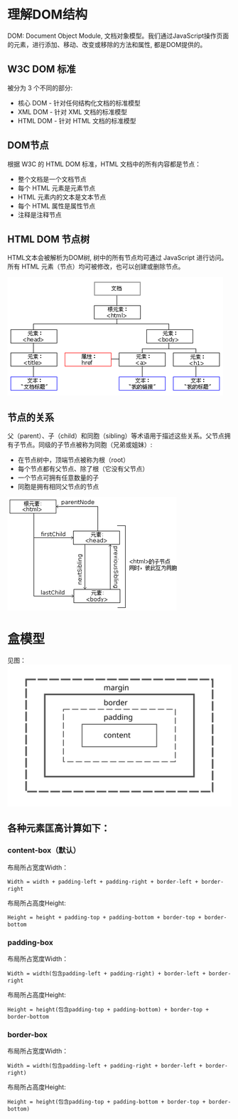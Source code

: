 [^_^]:
    参考资料
[^_^]: 
    https://leohxj.gitbooks.io/front-end-database/html-and-css-basic/learn-dom-tree.html    

# 理解DOM结构
DOM: Document Object Module, 文档对象模型。我们通过JavaScript操作页面的元素，进行添加、移动、改变或移除的方法和属性, 都是DOM提供的。

## W3C DOM 标准
被分为 3 个不同的部分:
- 核心 DOM - 针对任何结构化文档的标准模型
- XML DOM - 针对 XML 文档的标准模型
- HTML DOM - 针对 HTML 文档的标准模型

## DOM节点
根据 W3C 的 HTML DOM 标准，HTML 文档中的所有内容都是节点：
- 整个文档是一个文档节点
- 每个 HTML 元素是元素节点
- HTML 元素内的文本是文本节点
- 每个 HTML 属性是属性节点
- 注释是注释节点

## HTML DOM 节点树
HTML文本会被解析为DOM树, 树中的所有节点均可通过 JavaScript 进行访问。所有 HTML 元素（节点）均可被修改，也可以创建或删除节点。

![htmltree](./images/ct_htmltree.gif)

## 节点的关系
父（parent）、子（child）和同胞（sibling）等术语用于描述这些关系。父节点拥有子节点。同级的子节点被称为同胞（兄弟或姐妹）:
- 在节点树中，顶端节点被称为根（root）
- 每个节点都有父节点、除了根（它没有父节点）
- 一个节点可拥有任意数量的子
- 同胞是拥有相同父节点的节点

![dom_navigate](./images/dom_navigate.gif)

# 盒模型
见图： 
![box-model](./images/box-model.svg)

## 各种元素匡高计算如下：
### content-box（默认）
布局所占宽度Width：
```
Width = width + padding-left + padding-right + border-left + border-right
```

布局所占高度Height:
```
Height = height + padding-top + padding-bottom + border-top + border-bottom
```

### padding-box
布局所占宽度Width：
```
Width = width(包含padding-left + padding-right) + border-left + border-right
```

布局所占高度Height:
```
Height = height(包含padding-top + padding-bottom) + border-top + border-bottom
```

### border-box
布局所占宽度Width：
```
Width = width(包含padding-left + padding-right + border-left + border-right)
```

布局所占高度Height:
```
Height = height(包含padding-top + padding-bottom + border-top + border-bottom)
```